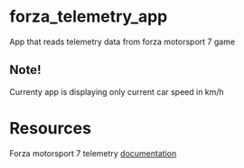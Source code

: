 # forza_telemetry_app
App that reads telemetry data from forza motorsport 7 game

## Note!
Currenty app is displaying only current car speed in km/h

# Resources
Forza motorsport 7 telemetry [documentation](https://forums.forza.net/t/forza-motorsport-7-data-out-feature-details/74013)
